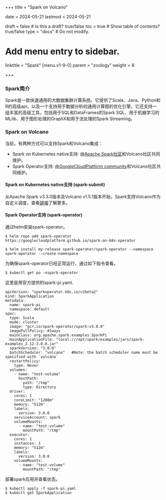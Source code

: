 +++
title =  "Spark on Volcano"

date = 2024-05-21
lastmod = 2024-05-21

draft = false  # Is this a draft? true/false
toc = true  # Show table of contents? true/false
type = "docs"  # Do not modify.

# Add menu entry to sidebar.
linktitle = "Spark"
[menu.v1-9-0]
  parent = "zoology"
  weight = 8

+++



### Spark简介

Spark是一款快速通用的大数据集群计算系统。它提供了Scala、Java、Python和R的高级api，以及一个支持用于数据分析的通用计算图的优化引擎。它还支持一组丰富的高级工具，包括用于SQL和DataFrames的Spark SQL、用于机器学习的MLlib、用于图形处理的GraphX和用于流处理的Spark Streaming。

### Spark on Volcano

当前，有两种方式可以支持Spark和Volcano集成：
- Spark on Kubernetes native支持: 由[Apache Spark社区](https://github.com/apache/spark)和Volcano社区共同维护。
- Spark Operator支持: 由[GoogleCloudPlatform community](https://github.com/GoogleCloudPlatform/spark-on-k8s-operator)和Volcano社区共同维护。

#### Spark on Kubernetes native支持 (spark-submit)

从Apache Spark v3.3.0版本及Volcano v1.5.1版本开始，Spark支持Volcano作为自定义调度，查看[链接](https://spark.apache.org/docs/latest/running-on-kubernetes.html#using-volcano-as-customized-scheduler-for-spark-on-kubernetes)了解更多。

#### Spark Operator支持 (spark-operator)

通过helm安装spark-operator。

```
$ helm repo add spark-operator https://googlecloudplatform.github.io/spark-on-k8s-operator

$ helm install my-release spark-operator/spark-operator --namespace spark-operator --create-namespace
```

为确保spark-operator已经正常运行，通过如下指令查看。

```
$ kubectl get po -nspark-operator
```

这里是用官方提供的spark-pi.yaml.

```
apiVersion: "sparkoperator.k8s.io/v1beta2"
kind: SparkApplication
metadata:
  name: spark-pi
  namespace: default
spec:
  type: Scala
  mode: cluster
  image: "gcr.io/spark-operator/spark:v3.0.0"
  imagePullPolicy: Always
  mainClass: org.apache.spark.examples.SparkPi
  mainApplicationFile: "local:///opt/spark/examples/jars/spark-examples_2.12-3.0.0.jar"
  sparkVersion: "3.0.0"
  batchScheduler: "volcano"   #Note: the batch scheduler name must be specified with `volcano`
  restartPolicy:
    type: Never
  volumes:
    - name: "test-volume"
      hostPath:
        path: "/tmp"
        type: Directory
  driver:
    cores: 1
    coreLimit: "1200m"
    memory: "512m"        
    labels:
      version: 3.0.0
    serviceAccount: spark
    volumeMounts:
      - name: "test-volume"
        mountPath: "/tmp"
  executor:
    cores: 1
    instances: 1
    memory: "512m"    
    labels:
      version: 3.0.0
    volumeMounts:
      - name: "test-volume"
        mountPath: "/tmp"
```

部署spark应用并查看状态。

```
$ kubectl apply -f spark-pi.yaml
$ kubectl get SparkApplication
```
